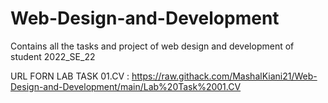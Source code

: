 # Web-Design-and-Development
Contains all the tasks and project of web design and development of student 2022_SE_22

URL FORN LAB TASK 01.CV : https://raw.githack.com/MashalKiani21/Web-Design-and-Development/main/Lab%20Task%2001.CV
